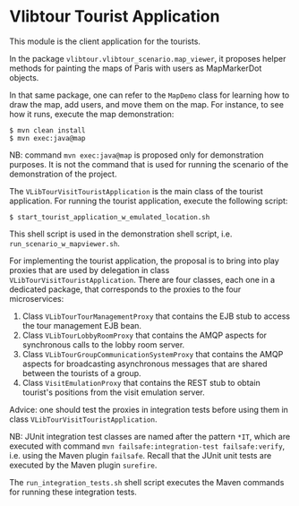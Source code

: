 
Vlibtour Tourist Application
====

This module is the client application for the tourists.

In the package `vlibtour.vlibtour_scenario.map_viewer`, it proposes helper methods for painting the maps of Paris with users as MapMarkerDot objects.

In that same package, one can refer to the `MapDemo` class for learning how to draw the map, add users, and move them on the map.
For instance, to see how it runs, execute the map demonstration:

	$ mvn clean install
	$ mvn exec:java@map

NB: command `mvn exec:java@map` is proposed only for demonstration purposes.
It is not the command that is used for running the scenario of the demonstration of the project.

The `VLibTourVisitTouristApplication` is the main class of the tourist application.
For running the tourist application, execute the following script:

	$ start_tourist_application_w_emulated_location.sh

This shell script is used in the demonstration shell script, i.e. `run_scenario_w_mapviewer.sh`.

For implementing the tourist application, the proposal is to bring into play proxies that are used by delegation in class `VLibTourVisitTouristApplication`.
There are four classes, each one in a dedicated package, that corresponds to the proxies to the four microservices:

1. Class `VLibTourTourManagementProxy` that contains the EJB stub to access the tour management EJB bean.
2. Class `VLibTourLobbyRoomProxy` that contains the AMQP aspects for synchronous calls to the lobby room server.
3. Class `VLibTourGroupCommunicationSystemProxy` that contains the AMQP aspects for broadcasting asynchronous messages that are shared between the tourists of a group.
4. Class `VisitEmulationProxy` that contains the REST stub to obtain tourist's positions from the visit emulation server.

Advice: one should test the proxies in integration tests before using them in class `VLibTourVisitTouristApplication`.

NB: JUnit integration test classes are named after the pattern `*IT`,
which are executed with command `mvn failsafe:integration-test failsafe:verify`,
i.e. using the Maven plugin `failsafe`.
Recall that the JUnit unit tests are executed by the Maven plugin `surefire`.

The `run_integration_tests.sh` shell script executes the Maven commands for running these integration tests.
